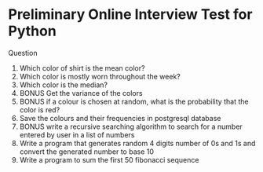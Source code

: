 <h1>Preliminary Online Interview Test for Python</h1>

<p>Question</p>
<ol>
	<li>Which color of shirt is the mean color?</li>
	<li>Which color is mostly worn throughout the week?</li>
	<li>Which color is the median?</li>
	<li>BONUS Get the variance of the colors</li>
	<li>BONUS if a colour is chosen at random, what is the probability that the color is red?</li>
	<li>Save the colours and their frequencies in postgresql database</li>
	<li>BONUS write a recursive searching algorithm to search for a number entered by user in a list of numbers</li>
	<li>Write a program that generates random 4 digits number of 0s and 1s and convert the generated number to base 10</li>
	<li>Write a program to sum the first 50 fibonacci sequence</li>
</ol>
